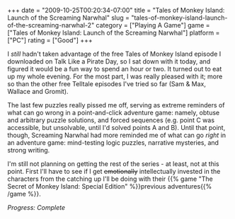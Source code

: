 +++
date = "2009-10-25T00:20:34-07:00"
title = "Tales of Monkey Island: Launch of the Screaming Narwhal"
slug = "tales-of-monkey-island-launch-of-the-screaming-narwhal-2"
category = ["Playing A Game"]
game = ["Tales of Monkey Island: Launch of the Screaming Narwhal"]
platform = ["PC"]
rating = ["Good"]
+++

I <i>still</i> hadn't taken advantage of the free Tales of Monkey Island episode I downloaded on Talk Like a Pirate Day, so I sat down with it today, and figured it would be a fun way to spend an hour or two.  It turned out to eat up my whole evening.  For the most part, I was really pleased with it; more so than the other free Telltale episodes I've tried so far (Sam &amp; Max, Wallace and Gromit).

The last few puzzles really pissed me off, serving as extreme reminders of what can go wrong in a point-and-click adventure game: namely, obtuse and arbitrary puzzle solutions, and forced sequences (e.g. point C was accessible, but unsolvable, until I'd solved points A and B).  Until that point, though, Screaming Narwhal had more reminded me of what can go <i>right</i> in an adventure game: mind-testing logic puzzles, narrative mysteries, and strong writing.

I'm still not planning on getting the rest of the series - at least, not at this point.  First I'll have to see if I get <s>emotionally</s> intellectually invested in the characters from the catching up I'll be doing with their {{% game "The Secret of Monkey Island: Special Edition" %}}previous adventures{{% /game %}}.

<i>Progress: Complete</i>